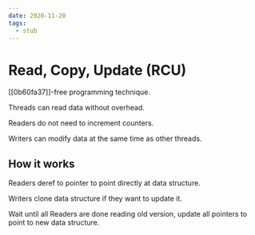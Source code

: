```yaml
---
date: 2020-11-20
tags: 
  - stub
---
```


# Read, Copy, Update (RCU)

[[0b60fa37]]-free programming technique.

Threads can read data without overhead.

Readers do not need to increment counters.

Writers can modify data at the same time as other threads.

## How it works

Readers deref to pointer to point directly at data structure.

Writers clone data structure if they want to update it.

Wait until all Readers are done reading old version, update all pointers to point to new data structure.
